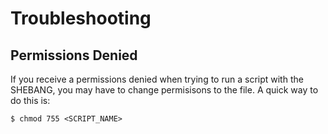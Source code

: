 # Troubleshooting

## Permissions Denied
If you receive a permissions denied when trying to run a script with the SHEBANG, you may have to change permisisons to the file. A quick way to do this is:
```
$ chmod 755 <SCRIPT_NAME>
```